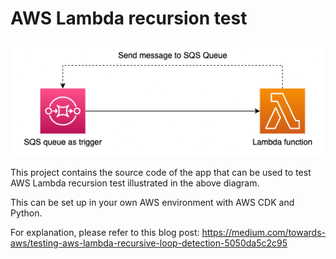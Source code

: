 
# AWS Lambda recursion test

![architecture](./resources/architecture.png "Architecture")

This project contains the source code of the app that can be used to test AWS Lambda recursion test illustrated in the above diagram.

This can be set up in your own AWS environment with AWS CDK and Python.

For explanation, please refer to this blog post:
https://medium.com/towards-aws/testing-aws-lambda-recursive-loop-detection-5050da5c2c95